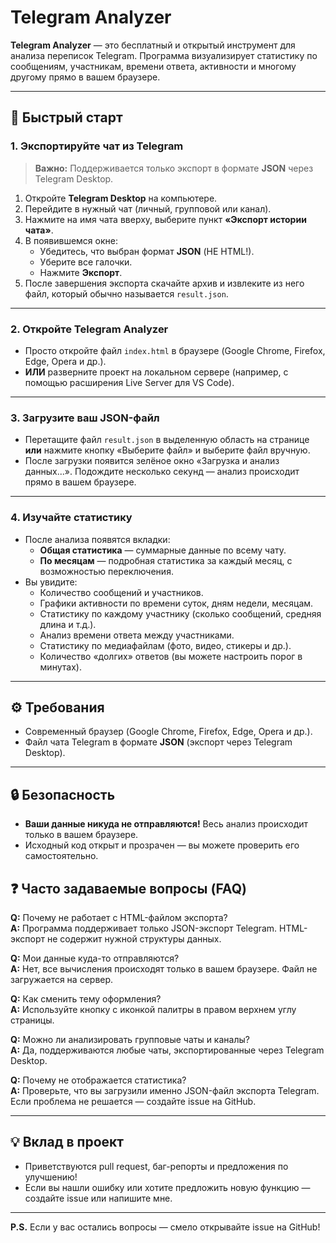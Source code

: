 # Telegram Analyzer

**Telegram Analyzer** — это бесплатный и открытый инструмент для анализа переписок Telegram. Программа визуализирует статистику по сообщениям, участникам, времени ответа, активности и многому другому прямо в вашем браузере.

---

## 🚀 Быстрый старт

### 1. Экспортируйте чат из Telegram

> **Важно:** Поддерживается только экспорт в формате **JSON** через Telegram Desktop.

1. Откройте **Telegram Desktop** на компьютере.
2. Перейдите в нужный чат (личный, групповой или канал).
3. Нажмите на имя чата вверху, выберите пункт **«Экспорт истории чата»**.
4. В появившемся окне:
    - Убедитесь, что выбран формат **JSON** (НЕ HTML!).
    - Уберите все галочки.
    - Нажмите **Экспорт**.
5. После завершения экспорта скачайте архив и извлеките из него файл, который обычно называется `result.json`.

---

### 2. Откройте Telegram Analyzer

- Просто откройте файл `index.html` в браузере (Google Chrome, Firefox, Edge, Opera и др.).
- **ИЛИ** разверните проект на локальном сервере (например, с помощью расширения Live Server для VS Code).

---

### 3. Загрузите ваш JSON-файл

- Перетащите файл `result.json` в выделенную область на странице **или** нажмите кнопку «Выберите файл» и выберите файл вручную.
- После загрузки появится зелёное окно «Загрузка и анализ данных...». Подождите несколько секунд — анализ происходит прямо в вашем браузере.

---

### 4. Изучайте статистику

- После анализа появятся вкладки:
    - **Общая статистика** — суммарные данные по всему чату.
    - **По месяцам** — подробная статистика за каждый месяц, с возможностью переключения.
- Вы увидите:
    - Количество сообщений и участников.
    - Графики активности по времени суток, дням недели, месяцам.
    - Статистику по каждому участнику (сколько сообщений, средняя длина и т.д.).
    - Анализ времени ответа между участниками.
    - Статистику по медиафайлам (фото, видео, стикеры и др.).
    - Количество «долгих» ответов (вы можете настроить порог в минутах).

---

## ⚙️ Требования

- Современный браузер (Google Chrome, Firefox, Edge, Opera и др.).
- Файл чата Telegram в формате **JSON** (экспорт через Telegram Desktop).

---

## 🔒 Безопасность

- **Ваши данные никуда не отправляются!** Весь анализ происходит только в вашем браузере.
- Исходный код открыт и прозрачен — вы можете проверить его самостоятельно.


## ❓ Часто задаваемые вопросы (FAQ)

**Q:** Почему не работает с HTML-файлом экспорта?  
**A:** Программа поддерживает только JSON-экспорт Telegram. HTML-экспорт не содержит нужной структуры данных.

**Q:** Мои данные куда-то отправляются?  
**A:** Нет, все вычисления происходят только в вашем браузере. Файл не загружается на сервер.

**Q:** Как сменить тему оформления?  
**A:** Используйте кнопку с иконкой палитры в правом верхнем углу страницы.

**Q:** Можно ли анализировать групповые чаты и каналы?  
**A:** Да, поддерживаются любые чаты, экспортированные через Telegram Desktop.

**Q:** Почему не отображается статистика?  
**A:** Проверьте, что вы загрузили именно JSON-файл экспорта Telegram. Если проблема не решается — создайте issue на GitHub.

---

## 💡 Вклад в проект

- Приветствуются pull request, баг-репорты и предложения по улучшению!
- Если вы нашли ошибку или хотите предложить новую функцию — создайте issue или напишите мне.

---

**P.S.** Если у вас остались вопросы — смело открывайте issue на GitHub! 